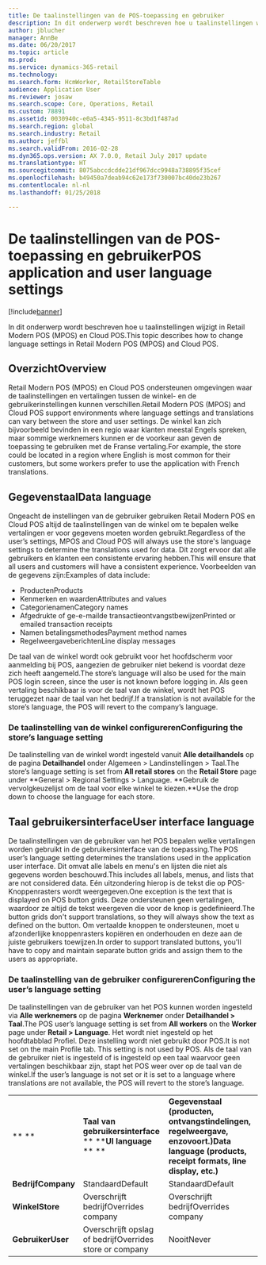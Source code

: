 ```yaml
---
title: De taalinstellingen van de POS-toepassing en gebruiker
description: In dit onderwerp wordt beschreven hoe u taalinstellingen wijzigt in Retail Modern POS (MPOS) en Cloud POS.
author: jblucher
manager: AnnBe
ms.date: 06/20/2017
ms.topic: article
ms.prod: 
ms.service: dynamics-365-retail
ms.technology: 
ms.search.form: HcmWorker, RetailStoreTable
audience: Application User
ms.reviewer: josaw
ms.search.scope: Core, Operations, Retail
ms.custom: 78891
ms.assetid: 0030940c-e0a5-4345-9511-8c3bd1f487ad
ms.search.region: global
ms.search.industry: Retail
ms.author: jeffbl
ms.search.validFrom: 2016-02-28
ms.dyn365.ops.version: AX 7.0.0, Retail July 2017 update
ms.translationtype: HT
ms.sourcegitcommit: 8075abccdcdde21df967dcc9948a738895f35cef
ms.openlocfilehash: b49450a7deab94c62e173f730007bc40de23b267
ms.contentlocale: nl-nl
ms.lasthandoff: 01/25/2018

---
```


# <a name="pos-application-and-user-language-settings"></a><span data-ttu-id="0b0c6-103">De taalinstellingen van de POS-toepassing en gebruiker</span><span class="sxs-lookup"><span data-stu-id="0b0c6-103">POS application and user language settings</span></span>

[!include[banner](includes/banner.md)]


<span data-ttu-id="0b0c6-104">In dit onderwerp wordt beschreven hoe u taalinstellingen wijzigt in Retail Modern POS (MPOS) en Cloud POS.</span><span class="sxs-lookup"><span data-stu-id="0b0c6-104">This topic describes how to change language settings in Retail Modern POS (MPOS) and Cloud POS.</span></span>

## <a name="overview"></a><span data-ttu-id="0b0c6-105">Overzicht</span><span class="sxs-lookup"><span data-stu-id="0b0c6-105">Overview</span></span>
<span data-ttu-id="0b0c6-106">Retail Modern POS (MPOS) en Cloud POS ondersteunen omgevingen waar de taalinstellingen en vertalingen tussen de winkel- en de gebruikerinstellingen kunnen verschillen.</span><span class="sxs-lookup"><span data-stu-id="0b0c6-106">Retail Modern POS (MPOS) and Cloud POS support environments where language settings and translations can vary between the store and user settings.</span></span> <span data-ttu-id="0b0c6-107">De winkel kan zich bijvoorbeeld bevinden in een regio waar klanten meestal Engels spreken, maar sommige werknemers kunnen er de voorkeur aan geven de toepassing te gebruiken met de Franse vertaling.</span><span class="sxs-lookup"><span data-stu-id="0b0c6-107">For example, the store could be located in a region where English is most common for their customers, but some workers prefer to use the application with French translations.</span></span>

## <a name="data-language"></a><span data-ttu-id="0b0c6-108">Gegevenstaal</span><span class="sxs-lookup"><span data-stu-id="0b0c6-108">Data language</span></span>
<span data-ttu-id="0b0c6-109">Ongeacht de instellingen van de gebruiker gebruiken Retail Modern POS en Cloud POS altijd de taalinstellingen van de winkel om te bepalen welke vertalingen er voor gegevens moeten worden gebruikt.</span><span class="sxs-lookup"><span data-stu-id="0b0c6-109">Regardless of the user’s settings, MPOS and Cloud POS will always use the store's language settings to determine the translations used for data.</span></span> <span data-ttu-id="0b0c6-110">Dit zorgt ervoor dat alle gebruikers en klanten een consistente ervaring hebben.</span><span class="sxs-lookup"><span data-stu-id="0b0c6-110">This will ensure that all users and customers will have a consistent experience.</span></span>  <span data-ttu-id="0b0c6-111">Voorbeelden van de gegevens zijn:</span><span class="sxs-lookup"><span data-stu-id="0b0c6-111">Examples of data include:</span></span>

-   <span data-ttu-id="0b0c6-112">Producten</span><span class="sxs-lookup"><span data-stu-id="0b0c6-112">Products</span></span>
-   <span data-ttu-id="0b0c6-113">Kenmerken en waarden</span><span class="sxs-lookup"><span data-stu-id="0b0c6-113">Attributes and values</span></span>
-   <span data-ttu-id="0b0c6-114">Categorienamen</span><span class="sxs-lookup"><span data-stu-id="0b0c6-114">Category names</span></span>
-   <span data-ttu-id="0b0c6-115">Afgedrukte of ge-e-mailde transactieontvangstbewijzen</span><span class="sxs-lookup"><span data-stu-id="0b0c6-115">Printed or emailed transaction receipts</span></span>
-   <span data-ttu-id="0b0c6-116">Namen betalingsmethodes</span><span class="sxs-lookup"><span data-stu-id="0b0c6-116">Payment method names</span></span>
-   <span data-ttu-id="0b0c6-117">Regelweergaveberichten</span><span class="sxs-lookup"><span data-stu-id="0b0c6-117">Line display messages</span></span>

<span data-ttu-id="0b0c6-118">De taal van de winkel wordt ook gebruikt voor het hoofdscherm voor aanmelding bij POS, aangezien de gebruiker niet bekend is voordat deze zich heeft aangemeld.</span><span class="sxs-lookup"><span data-stu-id="0b0c6-118">The store’s language will also be used for the main POS login screen, since the user is not known before logging in.</span></span> <span data-ttu-id="0b0c6-119">Als geen vertaling beschikbaar is voor de taal van de winkel, wordt het POS teruggezet naar de taal van het bedrijf.</span><span class="sxs-lookup"><span data-stu-id="0b0c6-119">If a translation is not available for the store’s language, the POS will revert to the company’s language.</span></span>

### <a name="configuring-the-stores-language-setting"></a><span data-ttu-id="0b0c6-120">De taalinstelling van de winkel configureren</span><span class="sxs-lookup"><span data-stu-id="0b0c6-120">Configuring the store’s language setting</span></span>

<span data-ttu-id="0b0c6-121">De taalinstelling van de winkel wordt ingesteld vanuit **Alle detailhandels** op de pagina **Detailhandel** onder Algemeen &gt; Landinstellingen &gt; Taal.</span><span class="sxs-lookup"><span data-stu-id="0b0c6-121">The store’s language setting is set from **All retail stores** on the **Retail Store** page under **General &gt; Regional Settings &gt; Language.</span></span> <span data-ttu-id="0b0c6-122">**Gebruik de vervolgkeuzelijst om de taal voor elke winkel te kiezen.</span><span class="sxs-lookup"><span data-stu-id="0b0c6-122">**Use the drop down to choose the language for each store.</span></span>

## <a name="user-interface-language"></a><span data-ttu-id="0b0c6-123">Taal gebruikersinterface</span><span class="sxs-lookup"><span data-stu-id="0b0c6-123">User interface language</span></span>
<span data-ttu-id="0b0c6-124">De taalinstellingen van de gebruiker van het POS bepalen welke vertalingen worden gebruikt in de gebruikersinterface van de toepassing.</span><span class="sxs-lookup"><span data-stu-id="0b0c6-124">The POS user’s language setting determines the translations used in the application user interface.</span></span> <span data-ttu-id="0b0c6-125">Dit omvat alle labels en menu's en lijsten die niet als gegevens worden beschouwd.</span><span class="sxs-lookup"><span data-stu-id="0b0c6-125">This includes all labels, menus, and lists that are not considered data.</span></span> <span data-ttu-id="0b0c6-126">Eén uitzondering hierop is de tekst die op POS-Knoppenrasters wordt weergegeven.</span><span class="sxs-lookup"><span data-stu-id="0b0c6-126">One exception is the text that is displayed on POS button grids.</span></span> <span data-ttu-id="0b0c6-127">Deze ondersteunen geen vertalingen, waardoor ze altijd de tekst weergeven die voor de knop is gedefinieerd.</span><span class="sxs-lookup"><span data-stu-id="0b0c6-127">The button grids don't support translations, so they will always show the text as defined on the button.</span></span> <span data-ttu-id="0b0c6-128">Om vertaalde knoppen te ondersteunen, moet u afzonderlijke knoppenrasters kopiëren en onderhouden en deze aan de juiste gebruikers toewijzen.</span><span class="sxs-lookup"><span data-stu-id="0b0c6-128">In order to support translated buttons, you'll have to copy and maintain separate button grids and assign them to the users as appropriate.</span></span>

### <a name="configuring-the-users-language-setting"></a><span data-ttu-id="0b0c6-129">De taalinstelling van de gebruiker configureren</span><span class="sxs-lookup"><span data-stu-id="0b0c6-129">Configuring the user’s language setting</span></span>

<span data-ttu-id="0b0c6-130">De taalinstellingen van de gebruiker van het POS kunnen worden ingesteld via **Alle werknemers** op de pagina **Werknemer** onder **Detailhandel &gt; Taal**.</span><span class="sxs-lookup"><span data-stu-id="0b0c6-130">The POS user’s language setting is set from **All workers** on the **Worker** page under **Retail &gt; Language**.</span></span>  <span data-ttu-id="0b0c6-131">Het wordt niet ingesteld op het hoofdtabblad Profiel. Deze instelling wordt niet gebruikt door POS.</span><span class="sxs-lookup"><span data-stu-id="0b0c6-131">It is not set on the main Profile tab.  This setting is not used by POS.</span></span> <span data-ttu-id="0b0c6-132">Als de taal van de gebruiker niet is ingesteld of is ingesteld op een taal waarvoor geen vertalingen beschikbaar zijn, stapt het POS weer over op de taal van de winkel.</span><span class="sxs-lookup"><span data-stu-id="0b0c6-132">If the user’s language is not set or it is set to a language where translations are not available, the POS will revert to the store’s language.</span></span>  

|             |                            |                                                                   |
|-------------|----------------------------|-------------------------------------------------------------------|
| <span data-ttu-id="0b0c6-133">** **</span><span class="sxs-lookup"><span data-stu-id="0b0c6-133">** **</span></span>       | <span data-ttu-id="0b0c6-134">**Taal van gebruikersinterface** ** **</span><span class="sxs-lookup"><span data-stu-id="0b0c6-134">**UI language** ** **</span></span>      | <span data-ttu-id="0b0c6-135">**Gegevenstaal (producten, ontvangstindelingen, regelweergave, enzovoort.)**</span><span class="sxs-lookup"><span data-stu-id="0b0c6-135">**Data language (products, receipt formats, line display, etc.)**</span></span> |
| <span data-ttu-id="0b0c6-136">**Bedrijf**</span><span class="sxs-lookup"><span data-stu-id="0b0c6-136">**Company**</span></span> | <span data-ttu-id="0b0c6-137">Standaard</span><span class="sxs-lookup"><span data-stu-id="0b0c6-137">Default</span></span>                    | <span data-ttu-id="0b0c6-138">Standaard</span><span class="sxs-lookup"><span data-stu-id="0b0c6-138">Default</span></span>                                                           |
| <span data-ttu-id="0b0c6-139">**Winkel**</span><span class="sxs-lookup"><span data-stu-id="0b0c6-139">**Store**</span></span>   | <span data-ttu-id="0b0c6-140">Overschrijft bedrijf</span><span class="sxs-lookup"><span data-stu-id="0b0c6-140">Overrides company</span></span>          | <span data-ttu-id="0b0c6-141">Overschrijft bedrijf</span><span class="sxs-lookup"><span data-stu-id="0b0c6-141">Overrides company</span></span>                                                 |
| <span data-ttu-id="0b0c6-142">**Gebruiker**</span><span class="sxs-lookup"><span data-stu-id="0b0c6-142">**User**</span></span>    | <span data-ttu-id="0b0c6-143">Overschrijft opslag of bedrijf</span><span class="sxs-lookup"><span data-stu-id="0b0c6-143">Overrides store or company</span></span> | <span data-ttu-id="0b0c6-144">Nooit</span><span class="sxs-lookup"><span data-stu-id="0b0c6-144">Never</span></span>                                                             |






